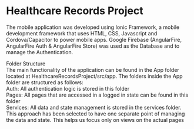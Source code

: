 # Healthcare Records Project
The mobile application was developed using Ionic Framework, a mobile development framework that uses HTML, CSS, Javascript and Cordova/Capacitor to power mobile apps. Google Firebase (AngularFire, AngularFire Auth & AngularFire Store) was used as the Database and to manage the Authentication. 

Folder Structure<br>
The main functionality of the application can be found in the App folder located at HealthcareRecordsProject/src/app. The folders inside the App folder are structured as follows:<br>
Auth: All authentication logic is stored in this folder<br>
Pages: All pages that are accessed in a logged in state can be found in this folder<br>
Services: All data and state management is stored in the services folder. This approach has been selected to have one separate point of managing the data and state. This helps us focus only on views on the actual pages<br>
